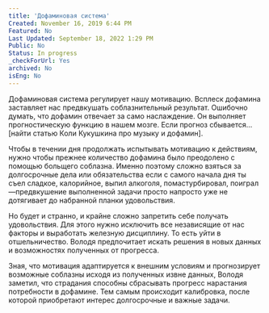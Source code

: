```yaml
---
title: 'Дофаминовая система'
Created: November 16, 2019 6:44 PM
Featured: No
Last Updated: September 18, 2022 1:29 PM
Public: No
Status: In progress
_checkForUrl: Yes
archived: No
isEng: No
---
```


Дофаминовая система регулирует нашу мотивацию. Всплеск дофамина заставляет нас предвкушать соблазнительный результат. Ошибочно думать, что дофамин отвечает за само наслаждение. Он выполняет прогностическую функцию в нашем мозге. Если прогноз сбывается... [найти статью Коли Кукушкина про музыку и дофамин].

Чтобы в течении дня продолжать испытывать мотивацию к действиям, нужно чтобы прежнее количество дофамина было преодолено с помощью больщего соблазна. Именно поэтому сложно взяться за долгосрочные дела или обязательства если с самого начала дня ты съел сладкое, калорийное, выпил алкоголя, помастурбировал, поиграл —предвкушение выполненной задачи просто напросто уже не дотягивает до набранной планки удовольствия.

Но будет и странно, и крайне сложно запретить себе получать удовольствия. Для этого нужно исключить все независящие от нас факторы и выработать железную дисциплину. То есть уйти в отшельничество. Володя предпочитает искать решения в новых данных и возможностях полученных от прогресса.

Зная, что мотивация адаптируется к внешним условиям и прогнозирует возможные соблазны исходя из полученных извне данных, Володя заметил, что страдания способны сбрасывать прогресс нарастания потребности в дофамине. Тем самым происходит калибровка, после которой приобретают интерес долгосрочные и важные задачи.